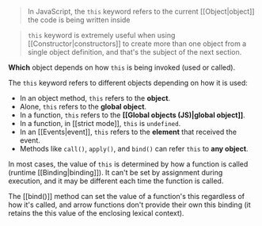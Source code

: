 >In JavaScript, the `this` keyword refers to the current [[Object|object]] the code is being written inside

>`this` keyword is extremely useful when using [[Constructor|constructors]] to create more than one object from a single object definition, and that's the subject of the next section.


**Which** object depends on how `this` is being invoked (used or called).


The `this` keyword refers to different objects depending on how it is used:
- In an object method, `this` refers to the **object**.
- Alone, `this` refers to the **global object**.
- In a function, `this` refers to the **[[Global objects (JS)|global object]]**.
- In a function, in [[strict mode]], `this` is `undefined`.
- In an [[Events|event]], `this` refers to the **element** that received the event.
- Methods like `call()`, `apply()`, and `bind()` can refer `this` to **any object**.

In most cases, the value of `this` is determined by how a function is called (runtime [[Binding|binding]]). It can't be set by assignment during execution, and it may be different each time the function is called. 

The [[bind()]]  method can set the value of a function's this regardless of how it's called, and arrow functions don't provide their own this binding (it retains the this value of the enclosing lexical context).
